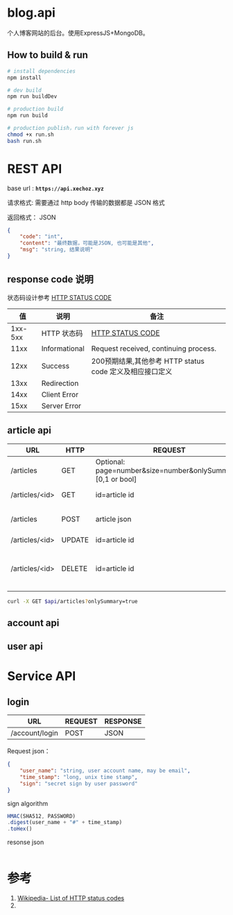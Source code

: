 # blog.api

个人博客网站的后台。使用ExpressJS+MongoDB。

## How to build & run

```bash
# install dependencies
npm install

# dev build
npm run buildDev

# production build
npm run build

# production publish，run with forever js
chmod +x run.sh
bash run.sh
```


# REST API 

base url : **`https://api.xechoz.xyz`**

请求格式: 需要通过 http body 传输的数据都是 JSON 格式

返回格式： JSON

```json
{
    "code": "int",
    "content": "最终数据，可能是JSON, 也可能是其他",
    "msg": "string, 结果说明"
}
```

## response code 说明 

状态码设计参考 [HTTP STATUS CODE](https://en.wikipedia.org/wiki/List_of_HTTP_status_codes)

|值|说明|备注|
|----|----|----|
|1xx-5xx|HTTP 状态码|[HTTP STATUS CODE](https://en.wikipedia.org/wiki/List_of_HTTP_status_codes)|
|11xx|Informational|Request received, continuing process.|
|12xx|Success|200预期结果,其他参考 HTTP status code 定义及相应接口定义|
|13xx|Redirection||
|14xx| Client Error||
|15xx|Server Error||

## article api
|URL|HTTP|REQUEST|RESPONSE|DESCRIPTION|
|---|---|---|---|---|
|/articles|GET|Optional: page=number&size=number&onlySummary=[0,1 or bool]|article list|获取文章列表|
|/articles/\<id>|GET|id=article id|article object|获取某篇文章|
|/articles|POST|article json|created article object|添加一篇文章|
|/articles/\<id>|UPDATE|id=article id||更新文章|
|/articles/\<id>|DELETE|id=article id||删除文章。后台设置删除标识，实际数据还在|

```bash
curl -X GET $api/articles?onlySummary=true 
```
## account api

## user api

# Service API 

## login

|URL|REQUEST|RESPONSE|
|--|--|--|
|/account/login|POST|JSON|

Request json：
```json
{
    "user_name": "string, user account name, may be email",
    "time_stamp": "long, unix time stamp",
    "sign": "secret sign by user password"
}
```

sign algorithm

```javascript
HMAC(SHA512, PASSWORD)
.digest(user_name + "#" + time_stamp)
.toHex()
```

resonse json 
```json
```

# 参考 

1. [Wikipedia- List of HTTP status codes](https://en.wikipedia.org/wiki/List_of_HTTP_status_codes)
2. []()